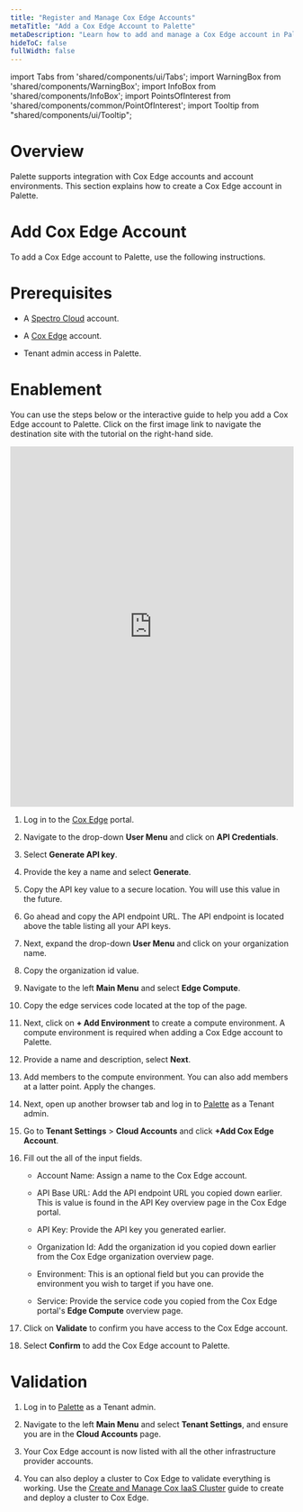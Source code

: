```yaml
---
title: "Register and Manage Cox Edge Accounts"
metaTitle: "Add a Cox Edge Account to Palette"
metaDescription: "Learn how to add and manage a Cox Edge account in Palette."
hideToC: false
fullWidth: false
---
```


import Tabs from 'shared/components/ui/Tabs';
import WarningBox from 'shared/components/WarningBox';
import InfoBox from 'shared/components/InfoBox';
import PointsOfInterest from 'shared/components/common/PointOfInterest';
import Tooltip from "shared/components/ui/Tooltip";

# Overview

Palette supports integration with Cox Edge accounts and account environments. This section explains how to create a Cox Edge account in Palette. 

# Add Cox Edge Account

To add a Cox Edge account to Palette, use the following instructions.

# Prerequisites

- A [Spectro Cloud](https://console.spectrocloud.com) account.

- A [Cox Edge](https://portal.coxedge.com/login) account.

- Tenant admin access in Palette.

# Enablement

You can use the steps below or the interactive guide to help you add a Cox Edge account to Palette. Click on the first image link to navigate the destination site with the tutorial on the right-hand side.

<iframe src="https://scribehow.com/embed/Cox_Edge_Account_Creation__xkGjLKR_SCqwnVWSvlIxaQ?skipIntro=true&removeLogo=true" width="100%" height="640" allowfullscreen frameborder="0"></iframe>

1. Log in to the [Cox Edge](https://portal.coxedge.com/login) portal.


2. Navigate to the drop-down **User Menu** and click on **API Credentials**.


3. Select **Generate API key**. 


4. Provide the key a name and select **Generate**.


5. Copy the API key value to a secure location. You will use this value in the future.


6. Go ahead and copy the API endpoint URL. The API endpoint is located above the table listing all your API keys.


7. Next, expand the drop-down **User Menu** and click on your organization name.


8. Copy the organization id value.


9. Navigate to the left **Main Menu** and select **Edge Compute**.


10. Copy the edge services code located at the top of the page.


11. Next, click on **+ Add Environment** to create a compute environment. A compute environment is required when adding a Cox Edge account to Palette.


12. Provide a name and description, select **Next**.


13. Add members to the compute environment. You can also add members at a latter point. Apply the changes.


14. Next, open up another browser tab and log in to [Palette](https://console.spectrocloud.com) as a Tenant admin.


15. Go to **Tenant Settings** > **Cloud Accounts** and click **+Add Cox Edge Account**.


16. Fill out the all of the input fields.

    - Account Name: Assign a name to the Cox Edge account.

    - API Base URL: Add the API endpoint URL you copied down earlier. This is value is found in the API Key overview page in the Cox Edge portal.

    - API Key: Provide the API key you generated earlier.

    - Organization Id: Add the organization id you copied down earlier from the Cox Edge organization overview page.

    - Environment: This is an optional field but you can provide the environment you wish to target if you have one.

    - Service: Provide the service code you copied from the Cox Edge portal's **Edge Compute** overview page.

17. Click on **Validate** to confirm you have access to the Cox Edge account.

18. Select **Confirm** to add the Cox Edge account to Palette.


# Validation

1. Log in to [Palette](https://console.spectrocloud.com) as a Tenant admin.


2. Navigate to the left **Main Menu** and select **Tenant Settings**, and ensure you are in the **Cloud Accounts** page.


3. Your Cox Edge account is now listed with all the other infrastructure provider accounts.


4. You can also deploy a cluster to Cox Edge to validate everything is working. Use the [Create and Manage Cox IaaS Cluster](/clusters/public-cloud/cox-edge/create-cox-cluster) guide to create and deploy a cluster to Cox Edge.